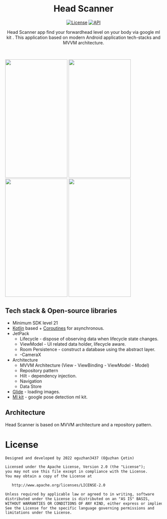 <h1 align="center">Head Scanner</h1>

<p align="center">
  <a href="https://opensource.org/licenses/Apache-2.0"><img alt="License" src="https://img.shields.io/badge/License-Apache%202.0-blue.svg"/></a>
  <a href="https://android-arsenal.com/api?level=21"><img alt="API" src="https://img.shields.io/badge/API-21%2B-brightgreen.svg?style=flat"/></a>
</p>

<p align="center">  
Head Scanner app find your forwardhead level on your body via google ml kit . This
application based on modern Android application tech-stacks and MVVM architecture.<br>
</p>
</br>

<img src="https://github.com/oguzhan3437/temp/blob/main/image1.jpeg" width="200" height="380"/>   <img src="https://github.com/oguzhan3437/temp/blob/main/image3a.jpeg"  width="200" height="380"/> <img src="https://github.com/oguzhan3437/temp/blob/main/image4.jpeg"  width="200" height="380"/> <img src="https://github.com/oguzhan3437/temp/blob/main/image5.jpeg"  width="200" height="380"/> 




## Tech stack & Open-source libraries
- Minimum SDK level 21
- [Kotlin](https://kotlinlang.org/) based + [Coroutines](https://github.com/Kotlin/kotlinx.coroutines) for asynchronous.
- JetPack
  - Lifecycle - dispose of observing data when lifecycle state changes.
  - ViewModel - UI related data holder, lifecycle aware.
  - Room Persistence - construct a database using the abstract layer.
  - -CameraX
- Architecture
  - MVVM Architecture (View - ViewBinding - ViewModel - Model)
  - Repository pattern
  - Hilt - dependency injection.
  - Navigation
  - Data Store 
- [Glide](https://github.com/bumptech/glide) - loading images.
- [Ml kit](https://developers.google.com/ml-kit/vision/pose-detection) - google pose detection ml kit.

## Architecture
Head Scanner is based on MVVM architecture and a repository pattern.


# License
```xml
Designed and developed by 2022 oguzhan3437 (Oğuzhan Çetin)

Licensed under the Apache License, Version 2.0 (the "License");
you may not use this file except in compliance with the License.
You may obtain a copy of the License at

   http://www.apache.org/licenses/LICENSE-2.0

Unless required by applicable law or agreed to in writing, software
distributed under the License is distributed on an "AS IS" BASIS,
WITHOUT WARRANTIES OR CONDITIONS OF ANY KIND, either express or implied.
See the License for the specific language governing permissions and
limitations under the License.
```
